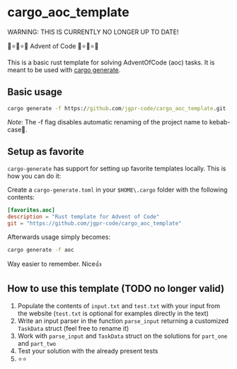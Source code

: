 # cargo_aoc_template

WARNING: THIS IS CURRENTLY NO LONGER UP TO DATE!

🎄⭐🎄⭐🎄 Advent of Code 🎄⭐🎄⭐🎄

This is a basic rust template for solving AdventOfCode (aoc) tasks.
It is meant to be used with [cargo generate](https://cargo-generate.github.io/cargo-generate/index.html).

## Basic usage

```cmd
cargo generate -f https://github.com/jgpr-code/cargo_aoc_template.git
```

*Note*: The -f flag disables automatic renaming of the project name to
kebab-case🥙.

## Setup as favorite

``cargo-generate`` has support for setting up favorite templates locally.
This is how you can do it:

Create a ``cargo-generate.toml`` in your ``$HOME\.cargo`` folder with the
following contents:

```toml
[favorites.aoc]
description = "Rust template for Advent of Code"
git = "https://github.com/jgpr-code/cargo_aoc_template"
```

Afterwards usage simply becomes:

```cmd
cargo generate -f aoc
```

Way easier to remember. Nice👍

## How to use this template (TODO no longer valid)

1. Populate the contents of ``input.txt`` and ``test.txt`` with your input
   from the website (``test.txt`` is optional for examples directly in the text)
2. Write an input parser in the function ``parse_input`` returning
   a customized ``TaskData`` struct (feel free to rename it)
3. Work with ``parse_input`` and ``TaskData`` struct on the solutions for ``part_one`` and
   ``part_two``
4. Test your solution with the already present tests
5. ⭐⭐
